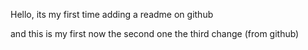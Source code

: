 Hello, its my first time adding a readme on github

and this is my first 
now the second one
the third change (from github)

